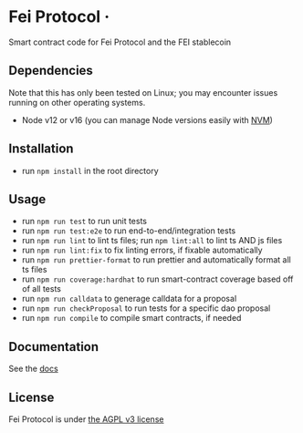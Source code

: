 # Fei Protocol ·

Smart contract code for Fei Protocol and the FEI stablecoin

## Dependencies
 Note that this has only been tested on Linux; you may encounter issues running on other operating systems.
 
 - Node v12 or v16 (you can manage Node versions easily with [NVM]([https://github.com/nvm-sh/nvm]))

## Installation
 - run `npm install` in the root directory

## Usage
 - run `npm run test` to run unit tests
 - run `npm run test:e2e` to run end-to-end/integration tests
 - run `npm run lint` to lint ts files; run `npm lint:all` to lint ts AND js files
 - run `npm run lint:fix` to fix linting errors, if fixable automatically
 - run `npm run prettier-format` to run prettier and automatically format all ts files
 - run `npm run coverage:hardhat` to run smart-contract coverage based off of all tests
 - run `npm run calldata` to generage calldata for a proposal
 - run `npm run checkProposal` to run tests for a specific dao proposal
 - run `npm run compile` to compile smart contracts, if needed

## Documentation
See the [docs](https://docs.fei.money)

## License
Fei Protocol is under [the AGPL v3 license](https://github.com/fei-protocol/fei-protocol-core/tree/7160dda163d45e6d6c7092ef021c365e0031a71f/LICENSE.md)

